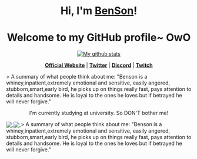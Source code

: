 <!--### Hi there 👋

> A summary of what people think about me: "Benson is a whiney,inpatient,extremely emotional and sensitive, easily angered, stubborn,smart,early bird, he picks up on things really fast, pays attention to details and handsome. He is loyal to the ones he loves but if betrayed he will never forgive."

![Anurag's github stats](https://github-readme-stats.vercel.app/api?username=DEVBenSon&show_icons=true&theme=dark)[![Top Langs](https://github-readme-stats.vercel.app/api/top-langs/?username=DaneEveritt&layout=compact)](https://github.com/anuraghazra/github-readme-stats)

<a href="https://github.com/DEVBenSon/pterodactyl-eggs">
  <img align="center" src="https://github-readme-stats.vercel.app/api/pin/?username=DEVBenSon&repo=pterodactyl-eggs" />
</a>
<a href="https://github.com/DEVBenSon/FiveM-Car-Packs">
  <img align="center" src="https://github-readme-stats.vercel.app/api/pin/?username=DEVBenSon&repo=FiveM-Car-Packs" />
</a>
-->


<h1 align="center">Hi, I'm <a href="https://www.DEVBenSon.com">BenSon</a>!</h1>
<h1 align="center">Welcome to my GitHub profile~ OwO</h1>

<p align="center">
  <a href="https://github.com/DEVBenSon"><img src="https://github-readme-stats.vercel.app/api?username=DEVBenSon&hide_border=true&show_icons=true" alt="My github stats"></a>
</p>

<p align="center">
  <strong><a href="https://www.DEVBenSon.com.com">Official Website</a></strong> |
  <strong><a href="https://twitter.com/DEVBenSon">Twitter</a></strong> |
  <strong><a href="https://discord.gg/M9wdwwf">Discord</a></strong> |
  <strong><a href="https://www.twitch.tv/DEVBenSon">Twitch</a></strong>
</p>
> A summary of what people think about me: "Benson is a whiney,inpatient,extremely emotional and sensitive, easily angered, stubborn,smart,early bird, he picks up on things really fast, pays attention to details and handsome. He is loyal to the ones he loves but if betrayed he will never forgive."
<p align="center">I'm currently studying at university. So DON'T bother me!</p>

<a href="https://github.com/DEVBenSon/pterodactyl-eggs">
  <img align="center" src="https://github-readme-stats.vercel.app/api/pin/?username=DEVBenSon&repo=pterodactyl-eggs" />
</a>
<a href="https://github.com/DEVBenSon/FiveM-Car-Packs">
  <img align="center" src="https://github-readme-stats.vercel.app/api/pin/?username=DEVBenSon&repo=FiveM-Car-Packs" />
</a>
> A summary of what people think about me: "Benson is a whiney,inpatient,extremely emotional and sensitive, easily angered, stubborn,smart,early bird, he picks up on things really fast, pays attention to details and handsome. He is loyal to the ones he loves but if betrayed he will never forgive."
